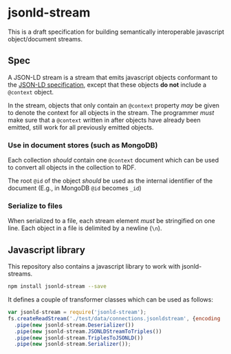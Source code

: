 # jsonld-stream

This is a draft specification for building semantically interoperable javascript object/document streams.

## Spec

A JSON-LD stream is a stream that emits javascript objects conformant to the [JSON-LD specification](http://www.w3.org/TR/json-ld/), except that these objects __do not__ include a `@context` object.

In the stream, objects that only contain an `@context` property _may_ be given to denote the context for all objects in the stream.  The programmer _must_ make sure that a `@context` written in after objects have already been emitted, still work for all previously emitted objects.

### Use in document stores (such as MongoDB) ###

Each collection _should_ contain one `@context` document which can be used to convert all objects in the collection to RDF.

The root `@id` of the object _should_ be used as the internal identifier of the document (E.g., in MongoDB `@id` becomes `_id`)

### Serialize to files ###

When serialized to a file, each stream element _must_ be stringified on one line. Each object in a file is delimited by a newline (`\n`).

## Javascript library

This repository also contains a javascript library to work with jsonld-streams.

```bash
npm install jsonld-stream --save
```

It defines a couple of transformer classes which can be used as follows:

```javascript
var jsonld-stream = require('jsonld-stream');
fs.createReadStream('./test/data/connections.jsonldstream', {encoding : 'utf8'})
  .pipe(new jsonld-stream.Deserializer())
  .pipe(new jsonld-stream.JSONLDStreamToTriples())
  .pipe(new jsonld-stream.TriplesToJSONLD())
  .pipe(new jsonld-stream.Serializer());
```
